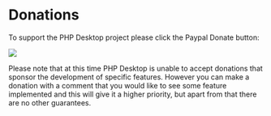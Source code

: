 # Donations #

To support the PHP Desktop project please click the Paypal Donate button:

<a href='https://www.paypal.com/cgi-bin/webscr?cmd=_s-xclick&hosted_button_id=JQSTPDRRM8AQ8'><img src='https://phpdesktop.googlecode.com/git/var/donate.gif' /></a>

Please note that at this time PHP Desktop is unable to accept donations that sponsor the development of specific features. However you can make a donation with a comment that you would like to see some feature implemented and this will give it a higher priority, but apart from that there are no other guarantees.